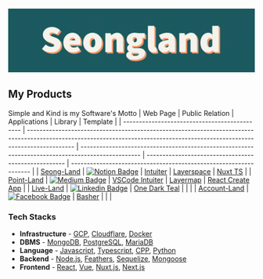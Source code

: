 ![seongland](seongland.gif)

## My Products
Simple and Kind is my Software's Motto
| Web Page                                      | Public Relation                                                                                                                                                             | Applications                                                                                      | Library                                              | Template                                                          |
| --------------------------------------------- | --------------------------------------------------------------------------------------------------------------------------------------------------------------------------- | ------------------------------------------------------------------------------------------------- | ---------------------------------------------------- | ----------------------------------------------------------------- |
| [Seong-Land](https://seongland.com)           | [![Notion Badge](https://img.shields.io/badge/Notion-white?style=round-square&logo=notion&logoColor=black)](https://doc.seongland.com)                                      | [Intuiter](https://github.com/seonglae/intuiter)                                                  | [Layerspace](https://github.com/seonglae/layerspace) | [Nuxt TS](https://github.com/seonglae/nuxt-ts-template)           |
| [Point-Land](https://point.seongland.com)     | [![Medium Badge](https://img.shields.io/badge/Medium-black?style=round-square&logo=medium&logoColor=white)](https://seongland.medium.com/)                                  | [VSCode Intuiter](https://marketplace.visualstudio.com/items?itemName=seonglae.terminal-intuiter) | [Layermap](https://github.com/seonglae/mapspace)     | [React Create App](https://github.com/seonglae/react-js-template) |
| [Live-Land](https://live.seongland.com)       | [![Linkedin Badge](https://img.shields.io/badge/LinkedIn-blue?style=round-square&logo=LinkedIn&logoColor=white)](https://www.linkedin.com/in/seonglae/)                     | [One Dark Teal](https://marketplace.visualstudio.com/items?itemName=seonglae.one-dark-teal)       |                                                      |                                                                   |
| [Account-Land](https://account.seongland.com) | [![Facebook Badge](https://img.shields.io/badge/Facebook-1877f2?style=round-square&logo=facebook&logoColor=white)](https://www.facebook.com/profile.php?id=100006296858033) | [Basher](https://github.com/seonglae/basher)                                                      |                                                      |                                                                   |

### Tech Stacks

- **Infrastructure** -
  [GCP](https://doc.seongland.com/GCP-dc29aee7d3da4cfbaed3f8bce47e8424),
  [Cloudflare](https://doc.seongland.com/Cloudflare-878e4d0e330a430f9b2fe653de49c523),
  [Docker](https://doc.seongland.com/Docker-103c7b90450f45bda55b9b75d0d9e73a)
- **DBMS** -
  [MongoDB](https://doc.seongland.com/mongoDB-2444695fc9c64c75b982098bbb93b5e1),
  [PostgreSQL](https://doc.seongland.com/PostgreSQL-3ae3f466dca04db5a5e1d1f8560f1cfb),
  [MariaDB](https://doc.seongland.com/MySQL-baf7441d97e54fb08d931374e9afdfbe)
- **Language** -
  [Javascript](https://doc.seongland.com/JavaScript-d8251729bdf14178bd7f08044cd0810a),
  [Typescript](https://doc.seongland.com/Typescript-c30005ca7aeb48189fb2fbf9acad81e3),
  [CPP](https://doc.seongland.com/C-0716826a645c48d6875b047db04ade44),
  [Python](https://doc.seongland.com/Python-620b70e49f334d789295ba5c5ad27878)
- **Backend** -
  [Node.js](https://doc.seongland.com/Node-js-b3411b9468054be79ee52339f9060bb2),
  [Feathers](https://doc.seongland.com/Feathers-e1b8acbc3f354aada48afe48e00c222c),
  [Sequelize](https://doc.seongland.com/sequelize-eb27e316933f437896497aad33634535),
  [Mongoose](https://doc.seongland.com/Mongoose-1dd2af4c70254bfb8fc48ffe87dfbfab)
- **Frontend** -
  [React](https://doc.seongland.com/React-6be17656bd6e4fc79074ced55e7f61fd),
  [Vue](https://doc.seongland.com/Vue-f1e411ee22464799b47cad2c83cee06f),
  [Nuxt.js](https://doc.seongland.com/Nuxt-f622f76b0cb64b3dae70c11ddc544114),
  [Next.js](https://doc.seongland.com/Next-js-a75e711438774ea5aaffeb913b3173f0)
